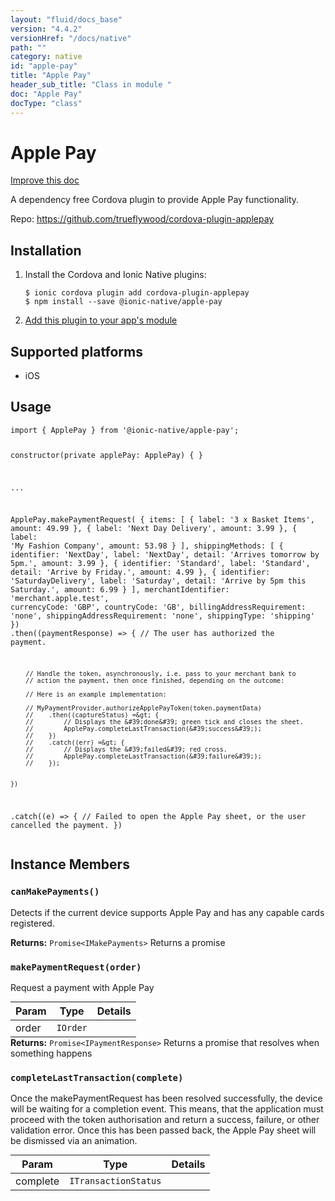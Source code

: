 ```yaml
---
layout: "fluid/docs_base"
version: "4.4.2"
versionHref: "/docs/native"
path: ""
category: native
id: "apple-pay"
title: "Apple Pay"
header_sub_title: "Class in module "
doc: "Apple Pay"
docType: "class"
---
```


<h1 class="api-title">Apple Pay</h1>

<a class="improve-v2-docs" href="http://github.com/ionic-team/ionic-native/edit/master/src/@ionic-native/plugins/apple-pay/index.ts#L58">
  Improve this doc
</a>







<p>A dependency free Cordova plugin to provide Apple Pay functionality.</p>


<p>Repo:
  <a href="https://github.com/trueflywood/cordova-plugin-applepay">
    https://github.com/trueflywood/cordova-plugin-applepay
  </a>
</p>


<h2><a class="anchor" name="installation" href="#installation"></a>Installation</h2>
<ol class="installation">
  <li>Install the Cordova and Ionic Native plugins:<br>
    <pre><code class="nohighlight">$ ionic cordova plugin add cordova-plugin-applepay
$ npm install --save @ionic-native/apple-pay
</code></pre>
  </li>
  <li><a href="https://ionicframework.com/docs/native/#Add_Plugins_to_Your_App_Module">Add this plugin to your app's module</a></li>
</ol>



<h2><a class="anchor" name="platforms" href="#platforms"></a>Supported platforms</h2>
<ul>
  <li>iOS</li>
</ul>






<h2><a class="anchor" name="usage" href="#usage"></a>Usage</h2>
<pre><code class="lang-typescript">import { ApplePay } from &#39;@ionic-native/apple-pay&#39;;


constructor(private applePay: ApplePay) { }

...


ApplePay.makePaymentRequest(
 {
       items: [
           {
               label: &#39;3 x Basket Items&#39;,
               amount: 49.99
           },
           {
               label: &#39;Next Day Delivery&#39;,
               amount: 3.99
           },
                   {
               label: &#39;My Fashion Company&#39;,
               amount: 53.98
           }
       ],
       shippingMethods: [
           {
               identifier: &#39;NextDay&#39;,
               label: &#39;NextDay&#39;,
               detail: &#39;Arrives tomorrow by 5pm.&#39;,
               amount: 3.99
           },
           {
               identifier: &#39;Standard&#39;,
               label: &#39;Standard&#39;,
               detail: &#39;Arrive by Friday.&#39;,
               amount: 4.99
           },
           {
               identifier: &#39;SaturdayDelivery&#39;,
               label: &#39;Saturday&#39;,
               detail: &#39;Arrive by 5pm this Saturday.&#39;,
               amount: 6.99
           }
       ],
       merchantIdentifier: &#39;merchant.apple.test&#39;,
       currencyCode: &#39;GBP&#39;,
       countryCode: &#39;GB&#39;,
       billingAddressRequirement: &#39;none&#39;,
       shippingAddressRequirement: &#39;none&#39;,
       shippingType: &#39;shipping&#39;
 })
 .then((paymentResponse) =&gt; {
        // The user has authorized the payment.

        // Handle the token, asynchronously, i.e. pass to your merchant bank to
        // action the payment, then once finished, depending on the outcome:

        // Here is an example implementation:

        // MyPaymentProvider.authorizeApplePayToken(token.paymentData)
        //    .then((captureStatus) =&gt; {
        //        // Displays the &#39;done&#39; green tick and closes the sheet.
        //        ApplePay.completeLastTransaction(&#39;success&#39;);
        //    })
        //    .catch((err) =&gt; {
        //        // Displays the &#39;failed&#39; red cross.
        //        ApplePay.completeLastTransaction(&#39;failure&#39;);
        //    });


    })
 .catch((e) =&gt; {
        // Failed to open the Apple Pay sheet, or the user cancelled the payment.
    })
</code></pre>








<h2><a class="anchor" name="instance-members" href="#instance-members"></a>Instance Members</h2>
<h3><a class="anchor" name="canMakePayments" href="#canMakePayments"></a><code>canMakePayments()</code></h3>




Detects if the current device supports Apple Pay and has any capable cards registered.


<div class="return-value" markdown="1">
  <i class="icon ion-arrow-return-left"></i>
  <b>Returns:</b> <code>Promise&lt;IMakePayments&gt;</code> Returns a promise
</div><h3><a class="anchor" name="makePaymentRequest" href="#makePaymentRequest"></a><code>makePaymentRequest(order)</code></h3>




Request a payment with Apple Pay
<table class="table param-table" style="margin:0;">
  <thead>
  <tr>
    <th>Param</th>
    <th>Type</th>
    <th>Details</th>
  </tr>
  </thead>
  <tbody>
  <tr>
    <td>
      order</td>
    <td>
      <code>IOrder</code>
    </td>
    <td>
      </td>
  </tr>
  </tbody>
</table>

<div class="return-value" markdown="1">
  <i class="icon ion-arrow-return-left"></i>
  <b>Returns:</b> <code>Promise&lt;IPaymentResponse&gt;</code> Returns a promise that resolves when something happens
</div><h3><a class="anchor" name="completeLastTransaction" href="#completeLastTransaction"></a><code>completeLastTransaction(complete)</code></h3>


Once the makePaymentRequest has been resolved successfully, the device will be waiting for a completion event.
This means, that the application must proceed with the token authorisation and return a success, failure,
or other validation error. Once this has been passed back, the Apple Pay sheet will be dismissed via an animation.

<table class="table param-table" style="margin:0;">
  <thead>
  <tr>
    <th>Param</th>
    <th>Type</th>
    <th>Details</th>
  </tr>
  </thead>
  <tbody>
  <tr>
    <td>
      complete</td>
    <td>
      <code>ITransactionStatus</code>
    </td>
    <td>
      </td>
  </tr>
  </tbody>
</table>







